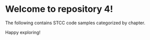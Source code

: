 # Welcome to repository 4!

The following contains STCC code samples categorized by chapter.

Happy exploring!
